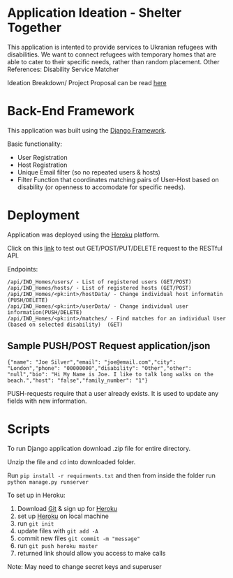 # Application Ideation - Shelter Together 

This application is intented to provide services to Ukranian refugees with disabilities. We want to connect refugees with temporary homes that are able to cater to their specific needs, rather than random placement.  Other References: Disability Service Matcher 

Ideation Breakdown/ Project Proposal can be read [here](https://docs.google.com/document/d/1IOWdyOYa2FE39yUnAREZX9tliZBC-O6JBV17zAwYXbQ/edit)

# Back-End Framework 

This application was built using the [Django Framework](https://docs.djangoproject.com/en/4.0/). 


Basic functionality: 

- User Registration 
- Host Registration 
- Unique Email filter (so no repeated users & hosts)
- Filter Function that coordinates matching pairs of User-Host based on disability (or openness to accomodate for specific needs). 


# Deployment

Application was deployed using the [Heroku](https://devcenter.heroku.com/categories/reference) platform. 

Click on this [link](https://iwd-2022-team4.herokuapp.com/api/IWD_Homes/users/) to test out GET/POST/PUT/DELETE request to the RESTful API. 

Endpoints: 

```
/api/IWD_Homes/users/ - List of registered users (GET/POST)
/api/IWD_Homes/hosts/ - List of registered hosts (GET/POST)
/api/IWD_Homes/<pk:int>/hostData/ - Change individual host informatin (PUSH/DELETE)
/api/IWD_Homes/<pk:int>/userData/ - Change individual user information(PUSH/DELETE)
/api/IWD_Homes/<pk:int>/matches/ - Find matches for an individual User (based on selected disability)  (GET)
```


## Sample PUSH/POST Request application/json
```
{"name": "Joe Silver","email": "joe@email.com","city": "London","phone": "00000000","disability": "Other","other": "null","bio": "Hi My Name is Joe. I like to talk long walks on the beach.","host": "false","family_number": "1"}
```

PUSH-requests require that a user already exists. It is used to update any fields with new information.

# Scripts 

To run Django application download .zip file for entire directory. 

Unzip the file and `cd` into downloaded folder. 

Run `pip install -r requirments.txt` and then from inside the folder run `python manage.py runserver` 

To set up in Heroku: 

1. Download [Git](https://git-scm.com/downloads) & sign up for [Heroku](https://heroku.com/)
2. set up [Heroku](https://devcenter.heroku.com/articles/heroku-cli) on local machine 
3. run `git init` 
4. update files with `git add -A`
5. commit new files `git commit -m "message"`
6. run `git push heroku master`
7. returned link should allow you access to make calls 

Note: May need to change secret keys and superuser 








